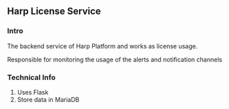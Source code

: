 ## Harp License Service

### Intro
The backend service of Harp Platform and works as license usage.

Responsible for monitoring the usage of the alerts and notification channels

### Technical Info
1. Uses Flask
2. Store data in MariaDB
